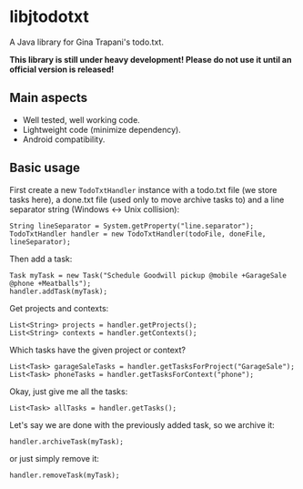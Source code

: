# libjtodotxt #

A Java library for Gina Trapani's todo.txt.

**This library is still under heavy development! Please do not use it until an official version is released!**

## Main aspects ##
* Well tested, well working code.
* Lightweight code (minimize dependency).
* Android compatibility.

## Basic usage ##
First create a new `TodoTxtHandler` instance with a todo.txt file (we store tasks here), a done.txt file (used only to move archive tasks to) and a line separator string (Windows <-> Unix collision):

    String lineSeparator = System.getProperty("line.separator");
    TodoTxtHandler handler = new TodoTxtHandler(todoFile, doneFile, lineSeparator);

Then add a task:

    Task myTask = new Task("Schedule Goodwill pickup @mobile +GarageSale @phone +Meatballs");
    handler.addTask(myTask);

Get projects and contexts:

    List<String> projects = handler.getProjects();
    List<String> contexts = handler.getContexts();

Which tasks have the given project or context?

    List<Task> garageSaleTasks = handler.getTasksForProject("GarageSale");
    List<Task> phoneTasks = handler.getTasksForContext("phone");

Okay, just give me all the tasks:

    List<Task> allTasks = handler.getTasks();

Let's say we are done with the previously added task, so we archive it:

    handler.archiveTask(myTask);

or just simply remove it:

    handler.removeTask(myTask);